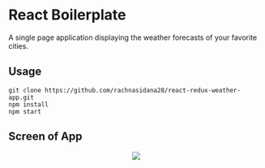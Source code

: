 # React Boilerplate
A single page application displaying the weather forecasts of your favorite cities.

## Usage
```
git clone https://github.com/rachnasidana28/react-redux-weather-app.git
npm install
npm start
```
## Screen of App

<p align="center">
<img src="https://github.com/rachnasidana28/react-redux-weather-app/blob/master/ScreenShot.png"/>
</p>

